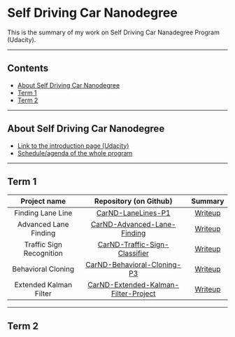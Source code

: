 # Self Driving Car Nanodegree

This is the summary of my work on Self Driving Car Nanadegree Program (Udacity).

---

## Contents

* [About Self Driving Car Nanodegree](#About-Self-Driving-Car-Nanodegree)
* [Term 1](#Term-1)
* [Term 2](#Term-2)

[//]: # (Image References)

---

## About Self Driving Car Nanodegree

* [Link to the introduction page (Udacity)](https://www.udacity.com/course/self-driving-car-engineer-nanodegree--nd013)
* [Schedule/agenda of the whole program](https://s3-us-west-2.amazonaws.com/udacity-email/SDC+images/SDCND+Class+Schedule.pdf)

---

## Term 1

| Project name              | Repository (on Github)               | Summary                             | 
|:-------------------------:|:------------------------------------:|:-----------------------------------:|
| Finding Lane Line         |[CarND-LaneLines-P1](https://github.com/pl80tech/CarND-LaneLines-P1) |[Writeup](https://github.com/pl80tech/CarND-LaneLines-P1/blob/master/WriteUp.md) |
| Advanced Lane Finding     |[CarND-Advanced-Lane-Finding](https://github.com/pl80tech/CarND-Advanced-Lane-Finding) |[Writeup](https://github.com/pl80tech/CarND-Advanced-Lane-Finding/blob/master/WriteUp.md) |
| Traffic Sign Recognition  |[CarND-Traffic-Sign-Classifier](https://github.com/pl80tech/CarND-Traffic-Sign-Classifier) |[Writeup](https://github.com/pl80tech/CarND-Traffic-Sign-Classifier/blob/master/WriteUp.md) |
| Behavioral Cloning        |[CarND-Behavioral-Cloning-P3](https://github.com/pl80tech/CarND-Behavioral-Cloning-P3) |[Writeup](https://github.com/pl80tech/CarND-Behavioral-Cloning-P3/blob/master/WriteUp.md) |
| Extended Kalman Filter    |[CarND-Extended-Kalman-Filter-Project](https://github.com/pl80tech/CarND-Extended-Kalman-Filter-Project) |[Writeup](https://github.com/pl80tech/CarND-Extended-Kalman-Filter-Project/blob/master/WriteUp.md) |

---

## Term 2